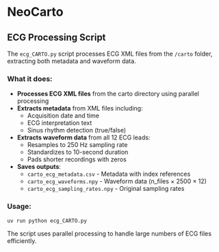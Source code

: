 # NeoCarto

## ECG Processing Script

The `ecg_CARTO.py` script processes ECG XML files from the `/carto` folder, extracting both metadata and waveform data.

### What it does:

- **Processes ECG XML files** from the carto directory using parallel processing
- **Extracts metadata** from XML files including:
  - Acquisition date and time
  - ECG interpretation text
  - Sinus rhythm detection (true/false)
- **Extracts waveform data** from all 12 ECG leads:
  - Resamples to 250 Hz sampling rate
  - Standardizes to 10-second duration
  - Pads shorter recordings with zeros
- **Saves outputs**:
  - `carto_ecg_metadata.csv` - Metadata with index references
  - `carto_ecg_waveforms.npy` - Waveform data (n_files × 2500 × 12)
  - `carto_ecg_sampling_rates.npy` - Original sampling rates

### Usage:

```bash
uv run python ecg_CARTO.py
```

The script uses parallel processing to handle large numbers of ECG files efficiently.
